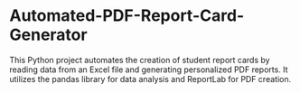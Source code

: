 # Automated-PDF-Report-Card-Generator
This Python project automates the creation of student report cards by reading data from an Excel file and generating personalized PDF reports. It utilizes the pandas library for data analysis and ReportLab for PDF creation.
